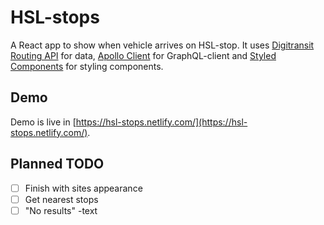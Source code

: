 # HSL-stops

A React app to show when vehicle arrives on HSL-stop. It uses [Digitransit Routing API](https://digitransit.fi/en/developers/apis/1-routing-api/) for data, [Apollo Client](https://www.apollographql.com/) for GraphQL-client and [Styled Components](https://www.styled-components.com) for styling components.

## Demo

Demo is live in [https://hsl-stops.netlify.com/](https://hsl-stops.netlify.com/).

## Planned TODO
- [ ] Finish with sites appearance
- [ ] Get nearest stops
- [ ] "No results" -text
